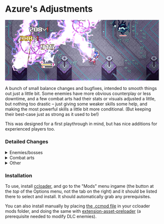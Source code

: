 # Azure's Adjustments

![](https://github.com/Azure-Lazuline/azures-adjustments/blob/main/screenshots/banner.png?raw=true)

A bunch of small balance changes and bugfixes, intended to smooth things out just a little bit. Some enemies have more obvious counterplay or less downtime, and a few combat arts had their stats or visuals adjusted a little, but nothing too drastic – just giving some weaker skills some help, and making the most powerful skills a little bit more conditional. (But keeping their best-case just as strong as it used to be!)

This was designed for a first playthrough in mind, but has nice additions for experienced players too.

### Detailed Changes

<details>
<summary>Enemies/bosses</summary>
- Added timing rings to hedgehags and behesloths so you know exactly when they'll dash. Go for the perfect guard!
- Ectovolts have a more obvious flash before they use their melee attack.
- Fixed the erroneously swapped heat/cold weaknesses on the mecha fish enemies and boss.
- Dungeon enemies respawn much quicker after clearing the room, to help with getting materials from ones that are only in a single room. (Overworld enemies are unaffected.)
- The DLC temple midboss's phase transition attacks are in a randomized order but they're slightly easier to dodge, so it's not just a matter of memorizing where to place them.
- A certain DLC bonus boss spends *significantly* less time flying around doing nothing, and has generally improved AI with much more attack variety.
</details>
<details>
<summary>Combat arts</summary>
- Ashen Mine / Mine Valley: Small damage boost, to match the difficulty of landing the hit compared to the alternative skills.
- Tesla Twist / Tesla Waltz: Small damage boost, and a little easier to control.
- Thunder Dart / Storm Walker: Slows down time during the dash, so enemies are less likely to escape it before it goes off.
- Azure Surge: VFX improvements for a bit more punch.
- First Cut / Final Showdown: Small VFX improvements, and you're not stuck in place for as long if you whiff.
- Ring of Fire (all 3): VFX improvements to all of them, and a damage boost to base Ring of Fire itself.
- Frigid Flawke: Only does the camera pan if you actually hit an enemy, to prevent jarring camera movements.
- Ether Snipe: Lower damage at first, but ramps back up to its old extremely high power level as it bounces more. You gotta go for the bank shots!
- Guard Sphere: SP gain greatly reduced while it's active, so it's still powerful when used sparingly but you can't keep it up permanently anymore.
- Clock Block / Glitch Time: SP gain moderately reduced while it's active, keeping their extreme utility and combo potential but making it not literally pay for itself anymore.
</details>
<details>
<summary>Other</summary>
- The equipment comparison menu always puts changed modifiers at the top of the list, so you don't need to expand it each time.
- Traders get added to the trader book from just passing by them rather than needing to open the trade menu.
- Traders don't reset your "compare mode" setting when switching between different items.
- The sandbag (Baggy-kun) at the First Scholars HQ gives SP when hit. What kind of guild has a non-functional training dummy?
- Pets are automatically hidden during emotional or important scenes.
- A few small typo fixes.
</details>

### Installation

To use, install [ccloader](https://github.com/CCDirectLink/CCLoader), and go to the "Mods" menu ingame (the button at the *top* of the Options menu, not the tab on the right) and it should be listed there to select and install. It should automatically grab any prerequisites.

You can also install manually by placing [the .ccmod file](https://github.com/Azure-Lazuline/boki-colors/releases) in your ccloader mods folder, and doing the same with [extension-asset-preloader](https://github.com/elluminance/crosscode-extension-asset-preloader/releases) (a prerequisite needed to modify DLC enemies).
